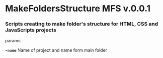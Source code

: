 # MakeFoldersStructure MFS v.0.0.1

### Scripts creating to make folder's structure for HTML, CSS and JavaScripts projects

params

**`-name`** 
Name of project and name form main folder

